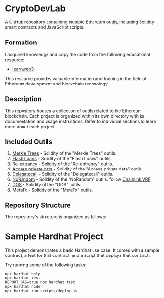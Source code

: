 # CryptoDevLab

A GitHub repository containing multiple Ethereum outils, including Solidity smart contracts and JavaScript scripts.

## Formation

I acquired knowledge and copy the code from the following educational resource:

- [learnweb3](https://learnweb3.io/degrees)

This resource provides valuable information and training in the field of Ethereum development and blockchain technology.

## Description

This repository houses a collection of outils related to the Ethereum blockchain. Each project is organized within its own directory with its documentation and usage instructions. Refer to individual sections to learn more about each project.

## Included Outils

1. [Merkle Trees](/contracts/MerkleTrees.sol) - Solidity of the "Merkle Trees" outils.
2. [Flash Loans](/contracts/FlashLoanExample.sol) - Solidity of the "Flash Loans" outils.
3. [Re-entrancy](/contracts/Re-entrancy.sol) - Solidity of the "Re-entrancy" outils.
4. [Access private data](/contracts/Login.sol) - Solidity of the "Access private data" outils.
5. [Delegatecall](/contracts/Delegatecall.sol) - Solidity of the "Delegatecall" outils.
6. [NoRandom](/contracts/NoRandom.sol) - Solidity of the "NoRandom" outils. follow [Chainlink VRF](https://chain.link/vrf)
7. [DOS](/contracts/DOS.sol) - Solidity of the "DOS" outils.
7. [MetaTx](/contracts/MetaTokenSender.sol) - Solidity of the "MetaTx" outils.


## Repository Structure

The repository's structure is organized as follows:

# Sample Hardhat Project

This project demonstrates a basic Hardhat use case. It comes with a sample contract, a test for that contract, and a script that deploys that contract.

Try running some of the following tasks:

```shell
npx hardhat help
npx hardhat test
REPORT_GAS=true npx hardhat test
npx hardhat node
npx hardhat run scripts/deploy.js
```
